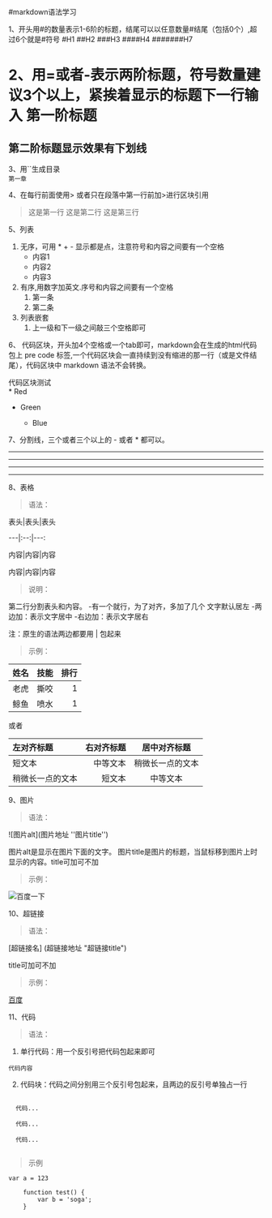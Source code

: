 #markdown语法学习

1、开头用#的数量表示1-6阶的标题，结尾可以以任意数量#结尾（包括0个）,超过6个就是#符号
#H1
##H2
###H3
####H4
#######H7

2、用=或者-表示两阶标题，符号数量建议3个以上，紧挨着显示的标题下一行输入
第一阶标题
===
第二阶标题显示效果有下划线
--

3、用``生成目录  
`第一章`

4、在每行前面使用> 或者只在段落中第一行前加>进行区块引用
> 这是第一行
> 这是第二行
> 这是第三行

5、列表
1. 无序，可用 * + - 显示都是点，注意符号和内容之间要有一个空格
   * 内容1
   + 内容2
   - 内容3
2. 有序,用数字加英文.序号和内容之间要有一个空格
   1. 第一条
   2. 第二条
3. 列表嵌套
   1. 上一级和下一级之间敲三个空格即可


6、 代码区块，开头加4个空格或一个tab即可，markdown会在生成的html代码包上 pre code 标签,一个代码区块会一直持续到没有缩进的那一行（或是文件结尾），代码区块中 markdown 语法不会转换。
    <div>
        代码区块测试
    </div>
    * Red
+ Green

    - Blue
    
7、分割线，三个或者三个以上的 - 或者 * 都可以。

  ---
  ----
  ***
  *****

8、表格
   > 语法：
  
  表头|表头|表头
  
  ---|:--:|---:
  
  内容|内容|内容
  
  内容|内容|内容
 
   > 说明：
  
  第二行分割表头和内容。
  -有一个就行，为了对齐，多加了几个
  文字默认居左
  -两边加：表示文字居中
  -右边加：表示文字居右
  
  注：原生的语法两边都要用 | 包起来
  
  > 示例：
  
姓名|技能|排行
--|:--:|--:
老虎|撕咬|1
鲸鱼|喷水|1

或者

| 左对齐标题 | 右对齐标题 | 居中对齐标题 |
| :------| ------: | :------: |
| 短文本 | 中等文本 | 稍微长一点的文本 |
| 稍微长一点的文本 | 短文本 | 中等文本 |

9、图片

> 语法：

![图片alt](图片地址 ''图片title'')

图片alt是显示在图片下面的文字。
图片title是图片的标题，当鼠标移到图片上时显示的内容。title可加可不加

> 示例：

![百度一下](https://www.baidu.com/img/bd_logo1.png?qua=high "百度一下")

10、超链接
> 语法：

[超链接名] (超链接地址 "超链接title")

title可加可不加
> 示例：

[百度](http://baidu.com)

11、代码
> 语法：

1. 单行代码：用一个反引号把代码包起来即可

`代码内容`

2. 代码块：代码之间分别用三个反引号包起来，且两边的反引号单独占一行

```

  代码...
  
  代码...
  
  代码...
  
```
> 示例

`var a = 123`

```
    function test() {
        var b = 'soga';
    }
```

